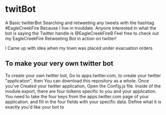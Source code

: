 # twitBot
A Basic twitterBot Searching and retweeting any tweets with the hashtag #EagleCreekFire Because I live in troutdale. Anyone interested in what the bot is saying the Twitter handle is @EagleCreekFireB Feel free to check out my EagleCreekFire Retweeting Bot in action on twitter!

I Came up with idea when my town was placed under evacuation orders

## To make your very own twitter bot ## 

To create your own twitter bot, Go to apps.twitter.com, to create your twitter "application", then You can download this repository as a whole. Once you've Created your twitter application, Open the Config.js file. Inside of the module.export, there are four tolkens specific to you and your application. You need to take the four keys from the apps.twitter.com page of your application. and fill in the four fields with your specific data. Define what it is exactly you'd like your bot to 
